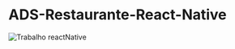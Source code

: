 # ADS-Restaurante-React-Native
![Trabalho reactNative](https://user-images.githubusercontent.com/72770349/195587143-465afb0e-482e-44d7-a100-9f67ac6f3264.gif)
